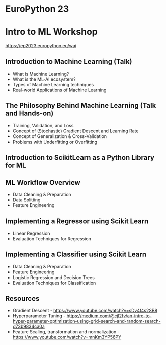 # EuroPython 23 
# Intro to ML Workshop

https://ep2023.europython.eu/wai

## Introduction to Machine Learning (Talk)
- What is Machine Learning?
- What is the ML-AI ecosystem?
- Types of Machine Learning techniques
- Real-world Applications of Machine Learning
## The Philosophy Behind Machine Learning (Talk and Hands-on)
- Training, Validation, and Loss
- Concept of (Stochastic) Gradient Descent and Learning Rate
- Concept of Generalization & Cross-Validation
- Problems with Underfitting or Overfitting
## Introduction to ScikitLearn as a Python Library for ML

## ML Workflow Overview
- Data Cleaning & Preparation
- Data Splitting
- Feature Engineering

## Implementing a Regressor using Scikit Learn
- Linear Regression
- Evaluation Techniques for Regression

## Implementing a Classifier using Scikit Learn
- Data Cleaning & Preparation
- Feature Engineering
- Logistic Regression and Decision Trees
- Evaluation Techniques for Classification

## Resources
- Gradient Descent - https://www.youtube.com/watch?v=sDv4f4s2SB8
- Hyperparameter Tuning - https://medium.com/@cjl2fv/an-intro-to-hyper-parameter-optimization-using-grid-search-and-random-search-d73b9834ca0a
- Feature Scaling, transformation and normalization - https://www.youtube.com/watch?v=mnKm3YP56PY
